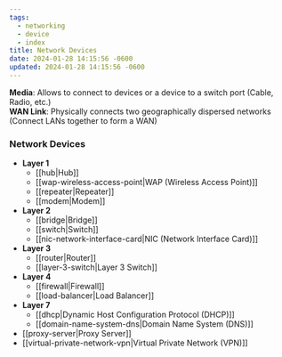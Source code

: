 ```yaml
---
tags:
  - networking
  - device
  - index
title: Network Devices
date: 2024-01-28 14:15:56 -0600
updated: 2024-01-28 14:15:56 -0600
---
```


**Media**: Allows to connect to devices or a device to a switch port (Cable, Radio, etc.)  
**WAN Link**: Physically connects two geographically dispersed networks (Connect LANs together to form a WAN)

### Network Devices

* **Layer 1**
	* [[hub|Hub]]
	* [[wap-wireless-access-point|WAP (Wireless Access Point)]]
	* [[repeater|Repeater]]
	* [[modem|Modem]]
* **Layer 2**
	* [[bridge|Bridge]]
	* [[switch|Switch]]
	* [[nic-network-interface-card|NIC (Network Interface Card)]]
* **Layer 3**
	* [[router|Router]]
	* [[layer-3-switch|Layer 3 Switch]]
* **Layer 4**
	* [[firewall|Firewall]]
	* [[load-balancer|Load Balancer]]
* **Layer 7**
	* [[dhcp|Dynamic Host Configuration Protocol (DHCP)]]
	* [[domain-name-system-dns|Domain Name System (DNS)]]
* [[proxy-server|Proxy Server]]
* [[virtual-private-network-vpn|Virtual Private Network (VPN)]]
